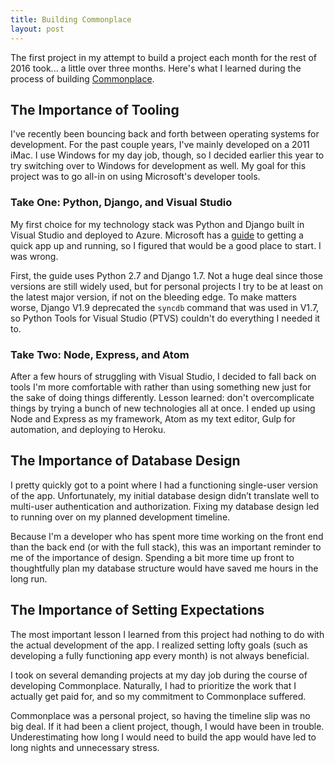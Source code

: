```yaml
---
title: Building Commonplace
layout: post
---
```


The first project in my attempt to build a project each month for the rest of 2016 took... a little over three months. Here's what I learned during the process of building [Commonplace](http://cmnplc.herokuapp.com).

## The Importance of Tooling
I've recently been bouncing back and forth between operating systems for development. For the past couple years, I've mainly developed on a 2011 iMac. I use Windows for my day job, though, so I decided earlier this year to try switching over to Windows for development as well. My goal for this project was to go all-in on using Microsoft's developer tools.

### Take One: Python, Django, and Visual Studio
My first choice for my technology stack was Python and Django built in Visual Studio and deployed to Azure. Microsoft has a [guide](https://azure.microsoft.com/en-us/documentation/articles/web-sites-python-ptvs-django-mysql) to getting a quick app up and running, so I figured that would be a good place to start. I was wrong.

First, the guide uses Python 2.7 and Django 1.7. Not a huge deal since those versions are still widely used, but for personal projects I try to be at least on the latest major version, if not on the bleeding edge. To make matters worse, Django V1.9 deprecated the `syncdb` command that was used in V1.7, so Python Tools for Visual Studio (PTVS) couldn't do everything I needed it to.

### Take Two: Node, Express, and Atom
After a few hours of struggling with Visual Studio, I decided to fall back on tools I'm more comfortable with rather than using something new just for the sake of doing things differently. Lesson learned: don't overcomplicate things by trying a bunch of new technologies all at once. I ended up using Node and Express as my framework, Atom as my text editor, Gulp for automation, and deploying to Heroku.

## The Importance of Database Design
I pretty quickly got to a point where I had a functioning single-user version of the app. Unfortunately, my initial database design didn’t translate well to multi-user authentication and authorization. Fixing my database design led to running over on my planned development timeline.

Because I'm a developer who has spent more time working on the front end than the back end (or with the full stack), this was an important reminder to me of the importance of design. Spending a bit more time up front to thoughtfully plan my database structure would have saved me hours in the long run.

## The Importance of Setting Expectations
The most important lesson I learned from this project had nothing to do with the actual development of the app. I realized setting lofty goals (such as developing a fully functioning app every month) is not always beneficial.

I took on several demanding projects at my day job during the course of developing Commonplace. Naturally, I had to prioritize the work that I actually get paid for, and so my commitment to Commonplace suffered.

Commonplace was a personal project, so having the timeline slip was no big deal. If it had been a client project, though, I would have been in trouble. Underestimating how long I would need to build the app would have led to long nights and unnecessary stress.
